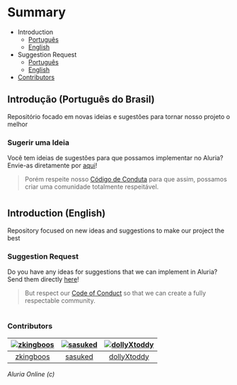 # Summary

* Introduction
  * [Português](#Introdução)
  * [English](#Introduction)
* Suggestion Request
  * [Português](#Sugerir-uma-Ideia)
  * [English](#Suggestion-Request)
* [Contributors](#Contributors)

## Introdução (Português do Brasil)
Repositório focado em novas ideias e sugestões para tornar nosso projeto o melhor

### Sugerir uma Ideia
Você tem ideias de sugestões para que possamos implementar no Aluria? Envie-as diretamente por [aqui](https://github.com/AluriaDev/suggestions/issues/new/choose)!
> Porém respeite nosso [Código de Conduta](https://github.com/AluriaDev/suggestions/blob/master/CODE_OF_CONDUCT.md) para que assim, possamos criar uma comunidade totalmente respeitável.  

#

## Introduction (English)
Repository focused on new ideas and suggestions to make our project the best

### Suggestion Request
Do you have any ideas for suggestions that we can implement in Aluria? Send them directly [here](https://github.com/AluriaDev/suggestions/issues/new/choose)!
> But respect our [Code of Conduct](https://github.com/AluriaDev/suggestions/blob/master/CODE_OF_CONDUCT.md) so that we can create a fully respectable community.

#

### Contributors
[<img alt="zkingboos" src="https://avatars3.githubusercontent.com/u/42500187?v=4&s=117&width=117">](https://github.com/zkingboos) |[<img alt="sasuked" src="https://avatars3.githubusercontent.com/u/69403805?v=4&s=117&width=117">](https://github.com/sasuked) |[<img alt="dollyXtoddy" src="https://avatars1.githubusercontent.com/u/37268195?v=4&s=117&width=117">](https://github.com/dollyXtoddy) |
:---:|:---:|:---:|
[zkingboos](https://github.com/zkingboos)|[sasuked](https://github.com/sasuked)|[dollyXtoddy](https://github.com/dollyXtoddy)|

_Aluria Online (c)_ 
